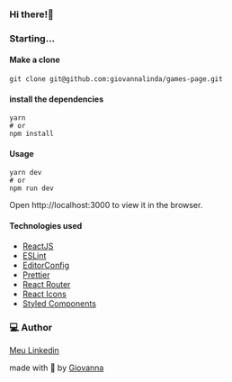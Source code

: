 ### Hi there!👋
### Starting...
#### Make a clone
```
git clone git@github.com:giovannalinda/games-page.git
```
#### install the dependencies
```
yarn
# or
npm install
```
#### Usage
```
yarn dev
# or
npm run dev
```
Open http://localhost:3000 to view it in the browser.

#### Technologies used
* [ReactJS](https://reactjs.org)
* [ESLint](https://eslint.org)
* [EditorConfig](https://editorconfig.org)
* [Prettier](https://prettier.io)
* [React Router](https://reactrouter.com)
* [React Icons](https://react-icons.github.io/react-icons)
* [Styled Components](https://styled-components.com)

### 💻 Author
[Meu Linkedin](https://www.linkedin.com/in/giovannalinda)
  
made with :purple_heart: by [Giovanna](https://www.linkedin.com/in/giovannalinda)